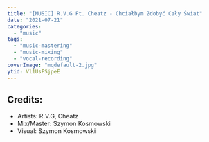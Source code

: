 ```yaml
---
title: "[MUSIC] R.V.G Ft. Cheatz - Chciałbym Zdobyć Cały Świat"
date: "2021-07-21"
categories:
  - "music"
tags:
  - "music-mastering"
  - "music-mixing"
  - "vocal-recording"
coverImage: "mqdefault-2.jpg"
ytid: Vl1UsFSjpeE
---
```

## Credits:

- Artists: R.V.G, Cheatz
- Mix/Master: Szymon Kosmowski
- Visual: Szymon Kosmowski
